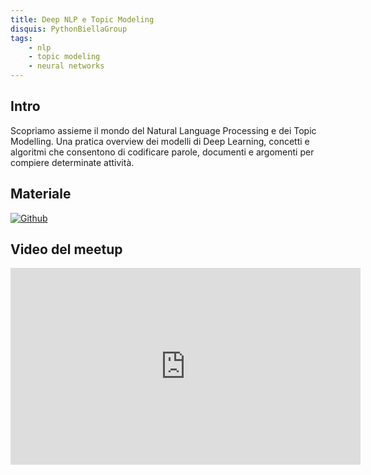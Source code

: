 ```yaml
---
title: Deep NLP e Topic Modeling 
disquis: PythonBiellaGroup
tags:
    - nlp
    - topic modeling
    - neural networks
---
```


## Intro

Scopriamo assieme il mondo del Natural Language Processing e dei Topic Modelling.
Una pratica overview dei modelli di Deep Learning, concetti e algoritmi che consentono di codificare parole, documenti e argomenti per compiere determinate attività.

## Materiale

[![Github](https://img.shields.io/badge/GitHub-181717.svg?style=for-the-badge&logo=GitHub&logoColor=white)](https://github.com/PythonBiellaGroup/MaterialeSerate/)

## Video del meetup
<iframe width="560" height="315" src="https://www.youtube.com/embed/xcDAY46ycDs" title="YouTube video player" frameborder="0" allow="accelerometer; autoplay; clipboard-write; encrypted-media; gyroscope; picture-in-picture; web-share" allowfullscreen></iframe>
